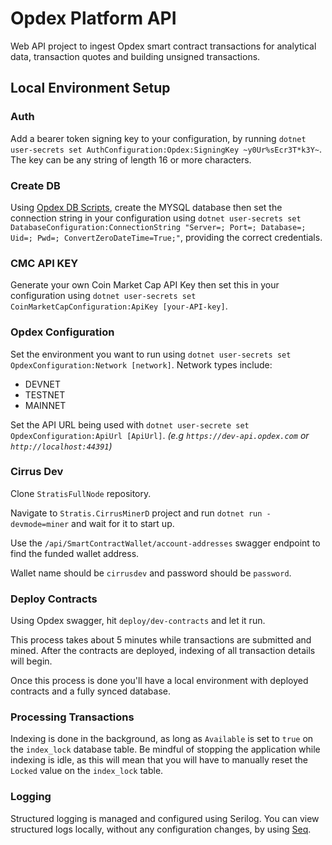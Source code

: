 # Opdex Platform API

Web API project to ingest Opdex smart contract transactions for analytical data, transaction quotes and building unsigned transactions.

## Local Environment Setup


### Auth

Add a bearer token signing key to your configuration, by running `dotnet user-secrets set AuthConfiguration:Opdex:SigningKey ~y0Ur%sEcr3T*k3Y~`. The key can be any string of length 16 or more characters.


### Create DB

Using [Opdex DB Scripts](https://github.com/Opdex/opdex-db-scripts), create the MYSQL database then set the connection string in your configuration using `dotnet user-secrets set DatabaseConfiguration:ConnectionString "Server=; Port=; Database=; Uid=; Pwd=; ConvertZeroDateTime=True;"`, providing the correct credentials.


### CMC API KEY

Generate your own Coin Market Cap API Key then set this in your configuration using `dotnet user-secrets set CoinMarketCapConfiguration:ApiKey [your-API-key]`.

### Opdex Configuration

Set the environment you want to run using `dotnet user-secrets set OpdexConfiguration:Network [network]`. Network types include:
- DEVNET
- TESTNET
- MAINNET

Set the API URL being used with `dotnet user-secrete set OpdexConfiguration:ApiUrl [ApiUrl]`. _(e.g `https://dev-api.opdex.com` or `http://localhost:44391`)_

### Cirrus Dev

Clone `StratisFullNode` repository.

Navigate to `Stratis.CirrusMinerD` project and run `dotnet run -devmode=miner` and wait for it to start up.

Use the `/api/SmartContractWallet/account-addresses` swagger endpoint to find the funded wallet address.

Wallet name should be `cirrusdev` and password should be `password`.


### Deploy Contracts

Using Opdex swagger, hit `deploy/dev-contracts` and let it run.

This process takes about 5 minutes while transactions are submitted and mined. After the contracts are deployed, indexing of all transaction details will begin.

Once this process is done you'll have a local environment with deployed contracts and a fully synced database.


### Processing Transactions

Indexing is done in the background, as long as `Available` is set to `true` on the `index_lock` database table. Be mindful of stopping the application while indexing is idle, as this will mean that you will have to manually reset the `Locked` value on the `index_lock` table.


### Logging

Structured logging is managed and configured using Serilog. You can view structured logs locally, without any configuration changes, by using [Seq](https://datalust.co/download).
